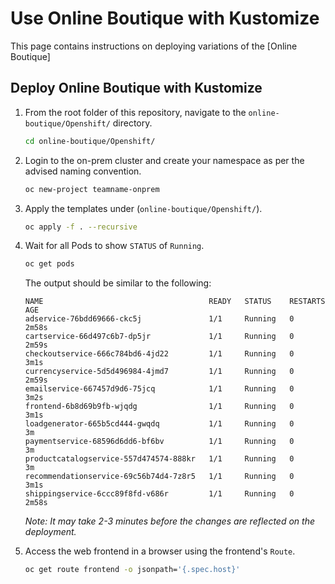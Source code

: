 # Use Online Boutique with Kustomize

This page contains instructions on deploying variations of the [Online Boutique]


## Deploy Online Boutique with Kustomize

1. From the root folder of this repository, navigate to the `online-boutique/Openshift/` directory.

    ```bash
    cd online-boutique/Openshift/
    ```

2. Login to the on-prem cluster and create your namespace as per the advised naming convention.

    ```bash
    oc new-project teamname-onprem
    ```
   
3. Apply the templates under (`online-boutique/Openshift/`).

    ```bash
    oc apply -f . --recursive
    ```

4. Wait for all Pods to show `STATUS` of `Running`.

    ```bash
    oc get pods
    ```

    The output should be similar to the following:

    ```terminal
    NAME                                     READY   STATUS    RESTARTS   AGE
    adservice-76bdd69666-ckc5j               1/1     Running   0          2m58s
    cartservice-66d497c6b7-dp5jr             1/1     Running   0          2m59s
    checkoutservice-666c784bd6-4jd22         1/1     Running   0          3m1s
    currencyservice-5d5d496984-4jmd7         1/1     Running   0          2m59s
    emailservice-667457d9d6-75jcq            1/1     Running   0          3m2s
    frontend-6b8d69b9fb-wjqdg                1/1     Running   0          3m1s
    loadgenerator-665b5cd444-gwqdq           1/1     Running   0          3m
    paymentservice-68596d6dd6-bf6bv          1/1     Running   0          3m
    productcatalogservice-557d474574-888kr   1/1     Running   0          3m
    recommendationservice-69c56b74d4-7z8r5   1/1     Running   0          3m1s
    shippingservice-6ccc89f8fd-v686r         1/1     Running   0          2m58s
    ```

    _Note: It may take 2-3 minutes before the changes are reflected on the deployment._

5. Access the web frontend in a browser using the frontend's `Route`.

    ```bash
    oc get route frontend -o jsonpath='{.spec.host}'
    ```

